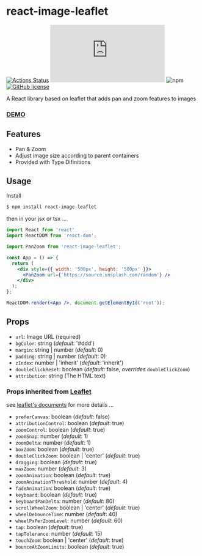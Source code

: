 # react-image-leaflet

[![Actions Status](https://github.com/sprout2000/react-image-leaflet/workflows/github%20build/badge.svg)](https://github.com/{owner}/{repo}/actions)
![GitHub file size in bytes](https://img.shields.io/github/size/sprout2000/react-image-leaflet/dist/index.js)
![npm](https://img.shields.io/npm/dt/react-image-leaflet)
[![GitHub license](https://img.shields.io/github/license/sprout2000/react-image-leaflet)](https://github.com/sprout2000/react-image-leaflet/blob/master/LICENSE.txt)

A React library based on leaflet that adds pan and zoom features to images

### [DEMO](https://sprout2000.github.io/react-image-leaflet/)

## Features

- Pan & Zoom
- Adjust image size according to parent containers
- Provided with Type Difinitions

## Usage

Install

```bash
$ npm install react-image-leaflet
```

then in your jsx or tsx ...

```jsx
import React from 'react'
import ReactDOM from 'react-dom';

import PanZoom from 'react-image-leaflet';

const App = () => {
  return (
    <div style={{ width: '500px', height: '500px' }}>
      <PanZoom url={'https://source.unsplash.com/random'} />
    </div>
  );
};

ReactDOM.render(<App />, document.getElementById('root'));
```

## Props

- `url`: Image URL (required)
- `bgColor`: string (_default_: '#ddd')
- `margin`: string | number (_default_: 0)
- `padding`: string | number (_default_: 0)
- `zIndex`: number | 'inherit' (_default_: 'inherit')
- `doubleClickReset`: boolean (_default_: false, _overrides_ `doubleClickZoom`)
- `attribution`: string (The HTML text)

### Props inherited from [Leaflet](https://leafletjs.com/)

see [leaflet's documents](https://leafletjs.com/reference-1.5.0.html) for more details ...

- `preferCanvas`: boolean (_default_: false)
- `attributionControl`: boolean (_default_: true)
- `zoomControl`: boolean (_default_: true)
- `zoomSnap`: number (_default_: 1)
- `zoomDelta`: number (_default_: 1)
- `boxZoom`: boolean (_default_: true)
- `doubleClickZoom`: boolean | 'center' (_default_: true)
- `dragging`: boolean (_default_: true)
- `maxZoom`: number (_default_: 3)
- `zoomAnimation`: boolean (_default_: true)
- `zoomAnimationThreshold`: number (_default_: 4)
- `fadeAnimation`: boolean (_default_: true)
- `keyboard`: boolean (_default_: true)
- `keyboardPanDelta`: number (_default_: 80)
- `scrollWheelZoom`: boolean | 'center' (_default_: true)
- `wheelDebounceTime`: number (_default_: 40)
- `wheelPxPerZoomLevel`: number (_default_: 60)
- `tap`: boolean (_default_: true)
- `tapTolerance`: number (_default_: 15)
- `touchZoom`: boolean | 'center' (_default_: true)
- `bounceAtZoomLimits`: boolean (_default_: true)
